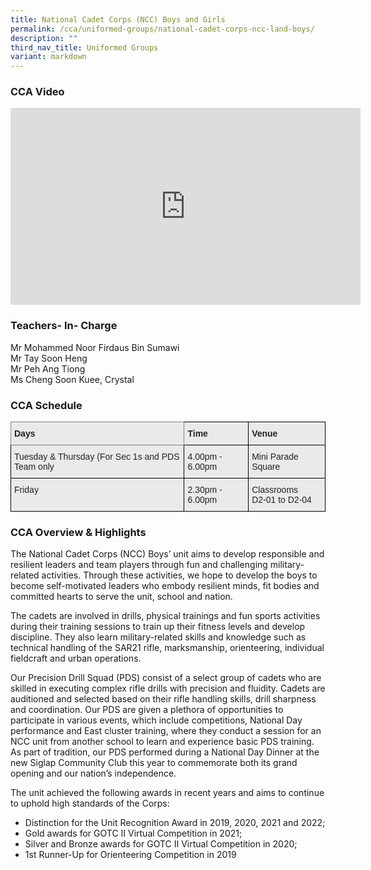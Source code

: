```yaml
---
title: National Cadet Corps (NCC) Boys and Girls
permalink: /cca/uniformed-groups/national-cadet-corps-ncc-land-boys/
description: ""
third_nav_title: Uniformed Groups
variant: markdown
---
```

### CCA Video

<div class="bp-youtube">

<iframe width="560" height="315" src="https://www.youtube.com/embed/IZK2WPvJatQ" title="YouTube video player" frameborder="0" allow="accelerometer; autoplay; clipboard-write; encrypted-media; gyroscope; picture-in-picture" allowfullscreen=""></iframe>

</div>

### Teachers- In- Charge

Mr Mohammed Noor Firdaus Bin Sumawi <br>
Mr Tay Soon Heng <br>
Mr Peh Ang Tiong <br>
Ms Cheng Soon Kuee, Crystal

### CCA Schedule

<style type="text/css">
.tg  {border-collapse:collapse;border-spacing:0;}
.tg td{border-color:black;border-style:solid;border-width:1px;font-family:Arial, sans-serif;font-size:14px;
  overflow:hidden;padding:10px 5px;word-break:normal;}
.tg th{border-color:black;border-style:solid;border-width:1px;font-family:Arial, sans-serif;font-size:14px;
  font-weight:normal;overflow:hidden;padding:10px 5px;word-break:normal;}
.tg .tg-y7qa{background-color:#EAEAEA;color:#222;text-align:left;vertical-align:top}
.tg .tg-z5wu{background-color:#EAEAEA;border-color:inherit;color:#222;font-weight:bold;text-align:left;vertical-align:top}
.tg .tg-rj1p{background-color:#EAEAEA;color:#222;font-weight:bold;text-align:left;vertical-align:top}
</style>
<table class="tg">
<thead>
  <tr>
    <th class="tg-z5wu">Days</th>
    <th class="tg-rj1p">Time</th>
    <th class="tg-rj1p">Venue</th>
  </tr>
</thead>
<tbody>
  <tr>
    <td class="tg-y7qa">Tuesday &amp; Thursday (For Sec 1s and PDS Team only</td>
    <td class="tg-y7qa">4.00pm - 6.00pm</td>
    <td class="tg-y7qa">Mini Parade Square</td>
  </tr>
	  <tr>
    <td class="tg-y7qa">Friday</td>
    <td class="tg-y7qa">2.30pm - 6.00pm</td>
    <td class="tg-y7qa">Classrooms <br> D2-01 to D2-04</td>
  </tr>
</tbody>
</table>

### CCA Overview &amp; Highlights


The National Cadet Corps (NCC) Boys’ unit aims to develop responsible and resilient leaders and team players through fun and challenging military-related activities. Through these activities, we hope to develop the boys to become self-motivated leaders who embody resilient minds, fit bodies and committed hearts to serve the unit, school and nation.

The cadets are involved in drills, physical trainings and fun sports activities during their training sessions to train up their fitness levels and develop discipline. They also learn military-related skills and knowledge such as technical handling of the SAR21 rifle, marksmanship, orienteering, individual fieldcraft and urban operations.

Our Precision Drill Squad (PDS) consist of a select group of cadets who are skilled in executing complex rifle drills with precision and fluidity. Cadets are auditioned and selected based on their rifle handling skills, drill sharpness and coordination. Our PDS are given a plethora of opportunities to participate in various events, which include competitions, National Day performance and East cluster training, where they conduct a session for an NCC unit from another school to learn and experience basic PDS training. As part of tradition, our PDS performed during a National Day Dinner at the new Siglap Community Club this year to commemorate both its grand opening and our nation’s independence.

The unit achieved the following awards in recent years and aims to continue to uphold high standards of the Corps:

*   Distinction for the Unit Recognition Award in 2019, 2020, 2021 and 2022;    
*   Gold awards for GOTC II Virtual Competition in 2021;    
*   Silver and Bronze awards for GOTC II Virtual Competition in 2020;    
*   1st Runner-Up for Orienteering Competition in 2019